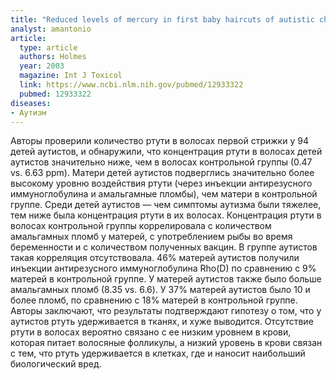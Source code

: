 ```yaml
---
title: "Reduced levels of mercury in first baby haircuts of autistic children"
analyst: amantonio
article:
  type: article
  authors: Holmes
  year: 2003
  magazine: Int J Toxicol
  link: https://www.ncbi.nlm.nih.gov/pubmed/12933322
  pubmed: 12933322
diseases:
- Аутизм
---
```


Авторы проверили количество ртути в волосах первой стрижки у 94 детей аутистов, и обнаружили, что концентрация ртути в волосах детей аутистов значительно ниже, чем в волосах контрольной группы (0.47 vs. 6.63 ppm).
Матери детей аутистов подверглись значительно более высокому уровню воздействия ртути (через инъекции антирезусного иммуноглобулина и амальгамные пломбы), чем матери в контрольной группе.
Среди детей аутистов — чем симптомы аутизма были тяжелее, тем ниже была концентрация ртути в их волосах.
Концентрация ртути в волосах контрольной группы коррелировала с количеством амальгамных пломб у матерей, с употреблением рыбы во время беременности и с количеством полученных вакцин. В группе аутистов такая корреляция отсутствовала.
46% матерей аутистов получили инъекции антирезусного иммуноглобулина Rho(D) по сравнению с 9% матерей в контрольной группе.
У матерей аутистов также было больше амальгамных пломб (8.35 vs. 6.6). У 37% матерей аутистов было 10 и более пломб, по сравнению с 18% матерей в контрольной группе.
Авторы заключают, что результаты подтверждают гипотезу о том, что у аутистов ртуть удерживается в тканях, и хуже выводится. Отсутствие ртути в волосах вероятно связано с ее низким уровнем в крови, которая питает волосяные фолликулы, а низкий уровень в крови связан с тем, что ртуть удерживается в клетках, где и наносит наибольший биологический вред.
